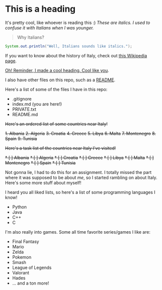 # This is a heading
It's pretty cool, like whoever is reading this :)
*These are italics. I used to confuse it with Italians when I was younger.*
> Why Italians?


```java
System.out.println("Well, Italians sounds like italics.");
```
If you want to know about the history of Italy, check out [this Wikipedia page](https://en.wikipedia.org/wiki/Italy).

[Oh! Reminder, I made a cool heading. Cool like you](#this-is-a-heading).

I also have other files on this repo, such as a [README](README.md).

Here's a list of some of the files I have in this repo:

* .gitignore
* index.md (you are here!)
* PRIVATE.txt
* README.md

~~Here's an ordered list of some countries near Italy!~~

~~1. Albania~~
~~2. Algeria~~
~~3. Croatia~~
~~4. Greece~~
~~5. Libya~~
~~6. Malta~~
~~7. Montenegro~~
~~8. Spain~~
~~9. Tunisia~~

~~Here's a task list of the countries near Italy I've visited!~~

~~* [ ] Albania~~
~~* [ ] Algeria~~
~~* [ ] Croatia~~
~~* [ ] Greece~~
~~* [ ] Libya~~
~~* [ ] Malta~~
~~* [ ] Montenegro~~
~~* [ ] Spain~~
~~* [ ] Tunisia~~

Not gonna lie, I had to do this for an assignment. I totally missed the part where it was supposed to be about *me*, so I started rambling on about Italy. Here's some more stuff about myself!

I heard you all liked lists, so here's a list of some programming languages I know!

* Python
* Java
* C++
* C

I'm also really into games. Some all time favorite series/games I like are:

* Final Fantasy
* Mario
* Zelda
* Pokemon
* Smash
* League of Legends
* Valorant
* Hades
* ... and a ton more!

